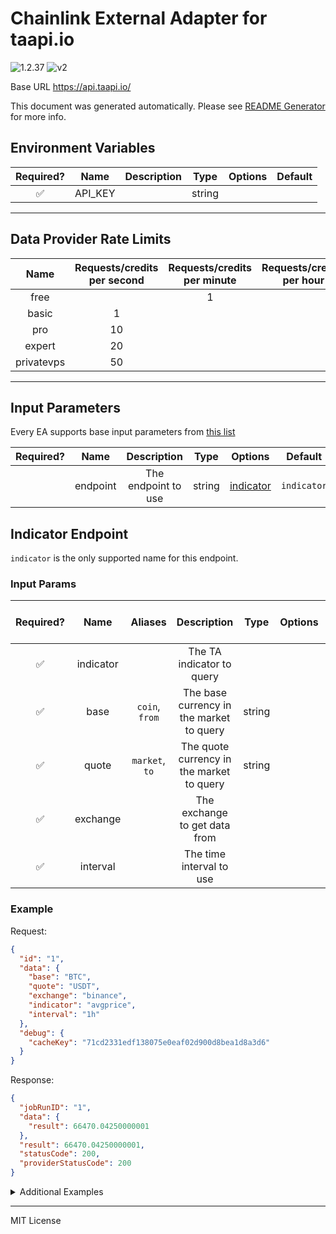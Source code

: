 # Chainlink External Adapter for taapi.io

![1.2.37](https://img.shields.io/github/package-json/v/smartcontractkit/external-adapters-js?filename=packages/sources/taapi/package.json) ![v2](https://img.shields.io/badge/framework%20version-v2-blueviolet)

Base URL https://api.taapi.io/

This document was generated automatically. Please see [README Generator](../../scripts#readme-generator) for more info.

## Environment Variables

| Required? |  Name   | Description |  Type  | Options | Default |
| :-------: | :-----: | :---------: | :----: | :-----: | :-----: |
|    ✅     | API_KEY |             | string |         |         |

---

## Data Provider Rate Limits

|    Name    | Requests/credits per second | Requests/credits per minute | Requests/credits per hour | Note |
| :--------: | :-------------------------: | :-------------------------: | :-----------------------: | :--: |
|    free    |                             |              1              |                           |      |
|   basic    |              1              |                             |                           |      |
|    pro     |             10              |                             |                           |      |
|   expert   |             20              |                             |                           |      |
| privatevps |             50              |                             |                           |      |

---

## Input Parameters

Every EA supports base input parameters from [this list](../../core/bootstrap#base-input-parameters)

| Required? |   Name   |     Description     |  Type  |             Options              |   Default   |
| :-------: | :------: | :-----------------: | :----: | :------------------------------: | :---------: |
|           | endpoint | The endpoint to use | string | [indicator](#indicator-endpoint) | `indicator` |

## Indicator Endpoint

`indicator` is the only supported name for this endpoint.

### Input Params

| Required? |   Name    |    Aliases     |                Description                |  Type  | Options | Default | Depends On | Not Valid With |
| :-------: | :-------: | :------------: | :---------------------------------------: | :----: | :-----: | :-----: | :--------: | :------------: |
|    ✅     | indicator |                |         The TA indicator to query         |        |         |         |            |                |
|    ✅     |   base    | `coin`, `from` | The base currency in the market to query  | string |         |         |            |                |
|    ✅     |   quote   | `market`, `to` | The quote currency in the market to query | string |         |         |            |                |
|    ✅     | exchange  |                |       The exchange to get data from       |        |         |         |            |                |
|    ✅     | interval  |                |         The time interval to use          |        |         |         |            |                |

### Example

Request:

```json
{
  "id": "1",
  "data": {
    "base": "BTC",
    "quote": "USDT",
    "exchange": "binance",
    "indicator": "avgprice",
    "interval": "1h"
  },
  "debug": {
    "cacheKey": "71cd2331edf138075e0eaf02d900d8bea1d8a3d6"
  }
}
```

Response:

```json
{
  "jobRunID": "1",
  "data": {
    "result": 66470.04250000001
  },
  "result": 66470.04250000001,
  "statusCode": 200,
  "providerStatusCode": 200
}
```

<details>
<summary>Additional Examples</summary>

Request:

```json
{
  "id": "1",
  "data": {
    "base": "BTC",
    "quote": "USDT",
    "exchange": "binance",
    "indicator": "cci",
    "interval": "1h"
  },
  "debug": {
    "cacheKey": "49fc570d9836f96bec30bd81db27e131181cf97e"
  }
}
```

Response:

```json
{
  "jobRunID": "1",
  "data": {
    "result": -109.20727257685407
  },
  "result": -109.20727257685407,
  "statusCode": 200,
  "providerStatusCode": 200
}
```

</details>

---

MIT License
